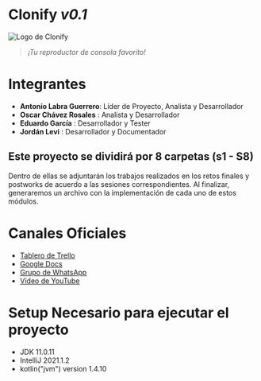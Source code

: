 # Clonify *v0.1*


![Logo de Clonify](https://www.scdn.co/i/_global/twitter_card-default.jpg)

>  _¡Tu reproductor de consola favorito!_

# Integrantes
- **Antonio Labra Guerrero**: Líder de Proyecto, Analista y Desarrollador
- **Oscar Chávez Rosales** : Analista y Desarrollador
- **Eduardo García** : Desarrollador y Tester
- **Jordán Levi** : Desarrollador y Documentador


## Este proyecto se dividirá por 8 carpetas (s1 - S8)

Dentro de ellas se adjuntarán los trabajos realizados en los retos finales y postworks de acuerdo a las sesiones correspondientes. Al finalizar, generaremos un archivo con la implementación de cada uno de estos módulos.

# Canales Oficiales 
- [Tablero de Trello](https://trello.com/b/EzMLhMBT/clontify) 
- [Google Docs](https://docs.google.com/document/d/1R1M29gaL6Bf7tFhNhKQh9lBJs_MPKKP8eNI6U9XA390/edit?usp=sharing) 
- [Grupo de WhatsApp](https://chat.whatsapp.com/KqiYj3A7bbjL80JGnsgCgr) 
- [Vídeo de YouTube](https://youtu.be/nPg3anpS6cQ) 


# Setup Necesario para ejecutar el proyecto
- JDK 11.0.11
- IntelliJ 2021.1.2
- kotlin("jvm") version 1.4.10

